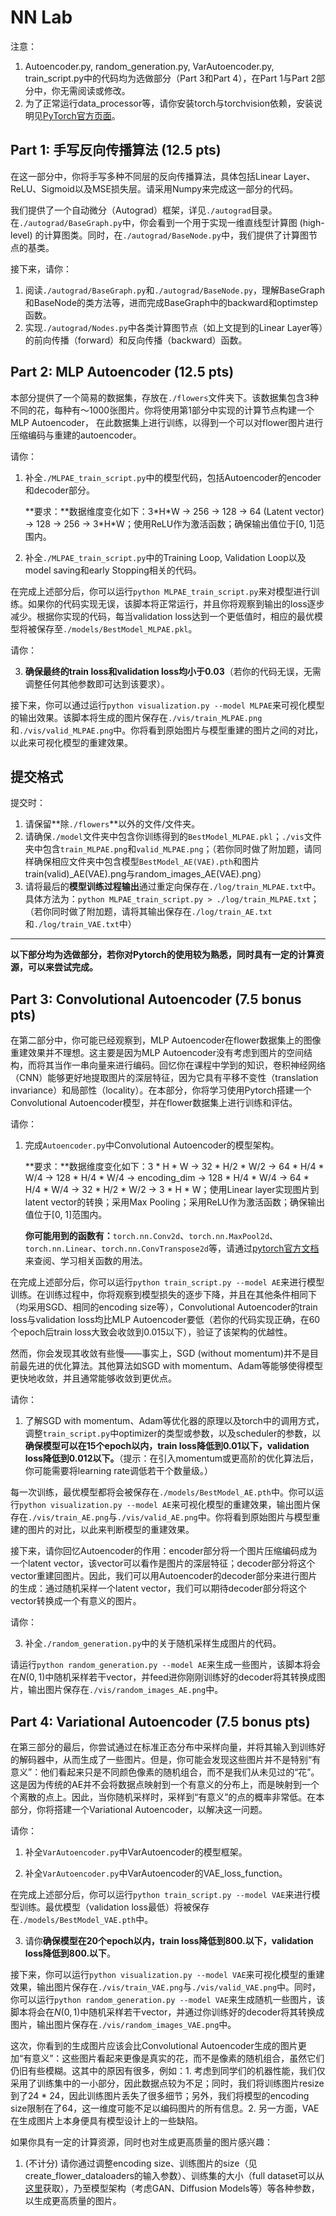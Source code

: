 # NN Lab

注意：

1. Autoencoder.py, random_generation.py, VarAutoencoder.py, train_script.py中的代码均为选做部分（Part 3和Part 4），在Part 1与Part 2部分中，你无需阅读或修改。
2. 为了正常运行data_processor等，请你安装torch与torchvision依赖，安装说明见[PyTorch官方页面](https://pytorch.org/get-started/locally/)。


## Part 1: 手写反向传播算法 (12.5 pts)

在这一部分中，你将手写多种不同层的反向传播算法，具体包括Linear Layer、ReLU、Sigmoid以及MSE损失层。请采用Numpy来完成这一部分的代码。

我们提供了一个自动微分（Autograd）框架，详见`./autograd`目录。在`./autograd/BaseGraph.py`中，你会看到一个用于实现一维直线型计算图 (high-level) 的计算图类。同时，在`./autograd/BaseNode.py`中，我们提供了计算图节点的基类。

接下来，请你：

1. 阅读`./autograd/BaseGraph.py`和`./autograd/BaseNode.py`，理解BaseGraph和BaseNode的类方法等，进而完成BaseGraph中的backward和optimstep函数。
2. 实现`./autograd/Nodes.py`中各类计算图节点（如上文提到的Linear Layer等）的前向传播（forward）和反向传播（backward）函数。


## Part 2: MLP Autoencoder (12.5 pts)

本部分提供了一个简易的数据集，存放在`./flowers`文件夹下。该数据集包含3种不同的花，每种有～1000张图片。你将使用第1部分中实现的计算节点构建一个MLP Autoencoder， 在此数据集上进行训练，以得到一个可以对flower图片进行压缩编码与重建的autoencoder。

请你：

1. 补全`./MLPAE_train_script.py`中的模型代码，包括Autoencoder的encoder和decoder部分。

   **要求：**数据维度变化如下：3\*H\*W -> 256 -> 128 -> 64 (Latent vector) -> 128 -> 256 -> 3\*H\*W；使用ReLU作为激活函数；确保输出值位于[0, 1]范围内。

2. 补全`./MLPAE_train_script.py`中的Training Loop, Validation Loop以及model saving和early Stopping相关的代码。

在完成上述部分后，你可以运行`python MLPAE_train_script.py`来对模型进行训练。如果你的代码实现无误，该脚本将正常运行，并且你将观察到输出的loss逐步减少。根据你实现的代码，每当validation loss达到一个更低值时，相应的最优模型将被保存至`./models/BestModel_MLPAE.pkl`。

请你：

3. **确保最终的train loss和validation loss均小于0.03**（若你的代码无误，无需调整任何其他参数即可达到该要求）。

接下来，你可以通过运行`python visualization.py --model MLPAE`来可视化模型的输出效果。该脚本将生成的图片保存在`./vis/train_MLPAE.png`和`./vis/valid_MLPAE.png`中。你将看到原始图片与模型重建的图片之间的对比，以此来可视化模型的重建效果。



## 提交格式

提交时：
1. 请保留**除`./flowers`**以外的文件/文件夹。
2. 请确保`./model`文件夹中包含你训练得到的`BestModel_MLPAE.pkl`；`./vis`文件夹中包含`train_MLPAE.png`和`valid_MLPAE.png`；（若你同时做了附加题，请同样确保相应文件夹中包含模型`BestModel_AE(VAE).pth`和图片train(valid)\_AE(VAE).png与random_images_AE(VAE).png）
3. 请将最后的**模型训练过程输出**通过重定向保存在`./log/train_MLPAE.txt`中。具体方法为：`python MLPAE_train_script.py > ./log/train_MLPAE.txt`；（若你同时做了附加题，请将其输出保存在`./log/train_AE.txt`和`./log/train_VAE.txt`中）





---
**以下部分均为选做部分，若你对Pytorch的使用较为熟悉，同时具有一定的计算资源，可以来尝试完成。**


## Part 3: Convolutional Autoencoder (7.5 bonus pts)

在第二部分中，你可能已经观察到，MLP Autoencoder在flower数据集上的图像重建效果并不理想。这主要是因为MLP Autoencoder没有考虑到图片的空间结构，而将其当作一串向量来进行编码。回忆你在课程中学到的知识，卷积神经网络（CNN）能够更好地提取图片的深层特征，因为它具有平移不变性（translation invariance）和局部性（locality）。在本部分，你将学习使用Pytorch搭建一个Convolutional Autoencoder模型，并在flower数据集上进行训练和评估。

请你：

1. 完成`Autoencoder.py`中Convolutional Autoencoder的模型架构。

   **要求：**数据维度变化如下：3 * H * W -> 32 * H/2 * W/2 -> 64 * H/4 * W/4 -> 128 * H/4 * W/4 -> encoding_dim -> 128 * H/4 * W/4 -> 64 * H/4 * W/4 -> 32 * H/2 * W/2 -> 3 * H * W；使用Linear layer实现图片到latent vector的转换；采用Max Pooling；采用ReLU作为激活函数；确保输出值位于[0, 1]范围内。

   **你可能用到的函数有：**`torch.nn.Conv2d`、`torch.nn.MaxPool2d`、`torch.nn.Linear`、`torch.nn.ConvTranspose2d`等，请通过[pytorch官方文档](https://pytorch.org/docs/stable/index.html)来查阅、学习相关函数的用法。

在完成上述部分后，你可以运行`python train_script.py --model AE`来进行模型训练。在训练过程中，你将观察到模型损失的逐步下降，并且在其他条件相同下（均采用SGD、相同的encoding size等），Convolutional Autoencoder的train loss与validation loss均比MLP Autoencoder要低（若你的代码实现正确，在60个epoch后train loss大致会收敛到0.015以下），验证了该架构的优越性。

然而，你会发现其收敛有些慢——事实上，SGD (without momentum)并不是目前最先进的优化算法。其他算法如SGD with momentum、Adam等能够使得模型更快地收敛，并且通常能够收敛到更优点。

请你：

1. 了解SGD with momentum、Adam等优化器的原理以及torch中的调用方式，调整`train_script.py`中optimizer的类型或参数，以及scheduler的参数，以**确保模型可以在15个epoch以内，train loss降低到0.01以下，validation loss降低到0.012以下。**（提示：在引入momentum或更高阶的优化算法后，你可能需要将learning rate调低若干个数量级。）

每一次训练，最优模型都将会被保存在`./models/BestModel_AE.pth`中。你可以运行`python visualization.py --model AE`来可视化模型的重建效果，输出图片保存在`./vis/train_AE.png`与`./vis/valid_AE.png`中。你将看到原始图片与模型重建的图片的对比，以此来判断模型的重建效果。


接下来，请你回忆Autoencoder的作用：encoder部分将一个图片压缩编码成为一个latent vector，该vector可以看作是图片的深层特征；decoder部分将这个vector重建回图片。因此，我们可以用Autoencoder的decoder部分来进行图片的生成：通过随机采样一个latent vector，我们可以期待decoder部分将这个vector转换成一个有意义的图片。

请你：

3. 补全`./random_generation.py`中的关于随机采样生成图片的代码。

请运行`python random_generation.py --model AE`来生成一些图片，该脚本将会在$N(0, 1)$中随机采样若干vector，并feed进你刚刚训练好的decoder将其转换成图片，输出图片保存在`./vis/random_images_AE.png`中。

## Part 4: Variational Autoencoder (7.5 bonus pts)
在第三部分的最后，你尝试通过在标准正态分布中采样向量，并将其输入到训练好的解码器中，从而生成了一些图片。但是，你可能会发现这些图片并不是特别“有意义”：他们看起来只是不同颜色像素的随机组合，而不是我们从未见过的“花”。这是因为传统的AE并不会将数据点映射到一个有意义的分布上，而是映射到一个个离散的点上。因此，当你随机采样时，采样到“有意义”的点的概率非常低。在本部分，你将搭建一个Variational Autoencoder，以解决这一问题。

请你：

1. 补全`VarAutoencoder.py`中VarAutoencoder的模型框架。

2. 补全`VarAutoencoder.py`中VarAutoencoder的VAE_loss_function。

在完成上述部分后，你可以运行`python train_script.py --model VAE`来进行模型训练。最优模型（validation loss最低）将被保存在`./models/BestModel_VAE.pth`中。

3. 请你**确保模型在20个epoch以内，train loss降低到800.以下，validation loss降低到800.以下**。



接下来，你可以运行`python visualization.py --model VAE`来可视化模型的重建效果，输出图片保存在`./vis/train_VAE.png`与`./vis/valid_VAE.png`中。同时，你可以运行`python random_generation.py --model VAE`来生成随机一些图片，该脚本将会在$N(0, 1)$中随机采样若干vector，并通过你训练好的decoder将其转换成图片，输出图片保存在`./vis/random_images_VAE.png`中。

这次，你看到的生成图片应该会比Convolutional Autoencoder生成的图片更加“有意义”：这些图片看起来更像是真实的花，而不是像素的随机组合，虽然它们仍旧有些模糊。这其中的原因有很多，例如：1. 考虑到同学们的机器性能，我们仅采用了训练集中的一小部分，因此数据点较为不足；同时，我们将训练图片resize到了24 * 24，因此训练图片丢失了很多细节；另外，我们将模型的encoding size限制在了64，这一维度可能不足以编码图片的所有信息。2. 另一方面，VAE在生成图片上本身便具有模型设计上的一些缺陷。

如果你具有一定的计算资源，同时也对生成更高质量的图片感兴趣：

1. (不计分) 请你通过调整encoding size、训练图片的size（见create_flower_dataloaders的输入参数）、训练集的大小（full dataset可以从[这里](https://www.kaggle.com/datasets/l3llff/flowers)获取），乃至模型架构（考虑GAN、Diffusion Models等）等各种参数，以生成更高质量的图片。



